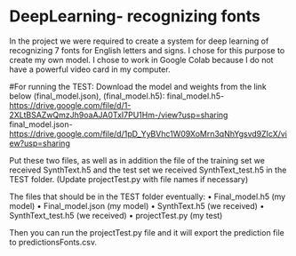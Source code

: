 # DeepLearning- recognizing fonts
In the project we were required to create a system for deep learning of recognizing 7 fonts for English letters and signs. I chose for this purpose to create my own model.        I chose to work in Google Colab because I do not have a powerful video card in my computer.

#For running the TEST:
Download the model and weights from the link below (final_model.json), (final_model.h5):
final_model.h5-
https://drive.google.com/file/d/1-2XLtBSAZwQmzJh9oaAJA0TxI7PU1Hm-/view?usp=sharing
final_model.json-
https://drive.google.com/file/d/1pD_YyBVhc1W09XoMrn3qNhYgsvd9ZIcX/view?usp=sharing


Put these two files, as well as in addition the file of the training set we received SynthText.h5 
and the test set we received SynthText_test.h5 in the TEST folder.
(Update projectTest.py with file names if necessary)

The files that should be in the TEST folder eventually:
• Final_model.h5 (my model)
• Final_model.json (my model)
• SynthText.h5 (we received)
• SynthText_test.h5 (we received)
• projectTest.py (my test)

Then you can run the projectTest.py file and it will export 
the prediction file to predictionsFonts.csv.
